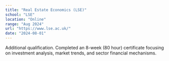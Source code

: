 ```yaml
---
title: "Real Estate Economics (LSE)"
school: "LSE"
location: "Online"
range: "Aug 2024"
url: "https://www.lse.ac.uk/"
date: "2024-08-01"
---
```

Additional qualification. Completed an 8-week (80 hour) certificate focusing on investment analysis, market trends, and sector financial mechanisms. 